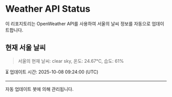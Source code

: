 
# Weather API Status

이 리포지토리는 OpenWeather API를 사용하여 서울의 날씨 정보를 자동으로 업데이트합니다.

## 현재 서울 날씨
> 서울의 현재 날씨: clear sky, 온도: 24.67°C, 습도: 61%

⏳ 업데이트 시간: 2025-10-08 09:24:00 (UTC)

---
자동 업데이트 봇에 의해 관리됩니다.
